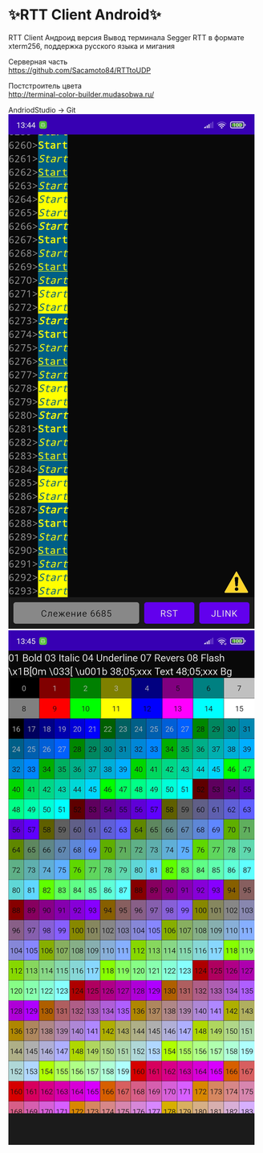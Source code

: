 ✨RTT Client Android✨
================
RTT Client Андроид версия
Вывод терминала Segger RTT в формате xterm256, поддержка русского языка и мигания  
  
Серверная часть  
https://github.com/Sacamoto84/RTTtoUDP

Постстроитель цвета  
http://terminal-color-builder.mudasobwa.ru/  

AndriodStudio -> Git
![Feature Image](/images/img1.jpg)
![Feature Image](/images/img2.jpg)
